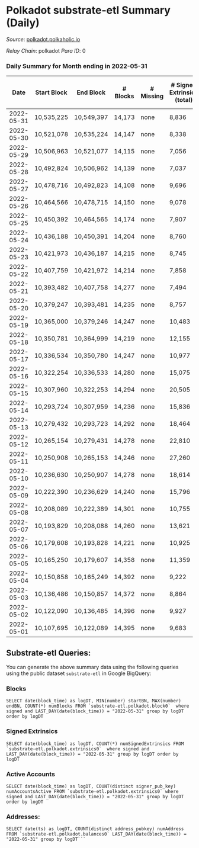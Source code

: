 # Polkadot substrate-etl Summary (Daily)

_Source_: [polkadot.polkaholic.io](https://polkadot.polkaholic.io)

*Relay Chain*: polkadot
*Para ID*: 0



### Daily Summary for Month ending in 2022-05-31


| Date | Start Block | End Block | # Blocks | # Missing | # Signed Extrinsics (total) | # Active Accounts | # Addresses with Balances | # Events | # Transfers | # XCM Transfers In | # XCM Transfers Out |
| ---- | ----------- | --------- | -------- | --------- | --------------------------- | ----------------- | ------------------------- | -------- | ----------- | ------------------ | ------------------- |
| 2022-05-31 | 10,535,225 | 10,549,397 | 14,173 | none | 8,836 | 3,962 | 973,744 | 294,881 | 7,702 ($83,308,978) | 169 ($11,948,649) | 589 ($12,556,888) |
| 2022-05-30 | 10,521,078 | 10,535,224 | 14,147 | none | 8,338 | 3,524 |  | 284,020 | 6,876 ($150,909,612) | 141 ($295,923) | 390 ($1,290,800) |
| 2022-05-29 | 10,506,963 | 10,521,077 | 14,115 | none | 7,056 | 3,012 |  | 279,940 | 5,688 ($103,668,095) | 92 ($225,793) | 363 ($305,668) |
| 2022-05-28 | 10,492,824 | 10,506,962 | 14,139 | none | 7,037 | 3,055 | 971,413 | 277,790 | 5,675 ($28,434,101) | 111 ($615,326) | 380 ($648,379) |
| 2022-05-27 | 10,478,716 | 10,492,823 | 14,108 | none | 9,696 | 4,031 | 970,745 | 292,332 | 8,318 ($150,618,874) | 175 ($904,139) | 488 ($885,030) |
| 2022-05-26 | 10,464,566 | 10,478,715 | 14,150 | none | 9,078 | 3,935 | 969,904 | 293,097 | 7,941 ($66,756,302) | 125 ($634,584) | 459 ($1,757,738) |
| 2022-05-25 | 10,450,392 | 10,464,565 | 14,174 | none | 7,907 | 3,508 |  | 285,508 | 6,587 ($185,386,591) | 165 ($750,828) | 487 ($1,280,433) |
| 2022-05-24 | 10,436,188 | 10,450,391 | 14,204 | none | 8,760 | 3,823 |  | 290,455 | 7,484 ($81,150,897) | 221 ($2,596,975) | 608 ($2,976,880) |
| 2022-05-23 | 10,421,973 | 10,436,187 | 14,215 | none | 8,745 | 3,836 |  | 291,767 | 7,498 ($171,808,686) | 103 ($657,356) | 442 ($362,215) |
| 2022-05-22 | 10,407,759 | 10,421,972 | 14,214 | none | 7,858 | 3,537 |  | 283,877 | 6,665 ($74,865,313) | 105 ($268,010) | 410 ($845,756) |
| 2022-05-21 | 10,393,482 | 10,407,758 | 14,277 | none | 7,494 | 3,340 | 966,814 | 281,312 | 6,371 ($20,878,622) | 91 ($755,730) | 476 ($720,850) |
| 2022-05-20 | 10,379,247 | 10,393,481 | 14,235 | none | 8,757 | 3,761 |  | 289,745 | 7,378 ($67,793,045) | 99 ($955,920) | 503 ($960,502) |
| 2022-05-19 | 10,365,000 | 10,379,246 | 14,247 | none | 10,483 | 4,668 |  | 301,338 | 9,004 ($208,436,643) | 134 ($1,389,536) | 662 ($993,521) |
| 2022-05-18 | 10,350,781 | 10,364,999 | 14,219 | none | 12,155 | 4,743 |  | 314,703 | 10,015 ($295,606,768) | 14 ($31,028.60) | 44 ($34,063.84) |
| 2022-05-17 | 10,336,534 | 10,350,780 | 14,247 | none | 10,977 | 4,753 |  | 308,436 | 9,164 ($153,782,630) | 163 ($1,165,448) | 622 ($1,557,861) |
| 2022-05-16 | 10,322,254 | 10,336,533 | 14,280 | none | 15,075 | 8,661 |  | 350,235 | 13,333 ($195,343,544) | 108 ($673,252) | 520 ($685,502) |
| 2022-05-15 | 10,307,960 | 10,322,253 | 14,294 | none | 20,505 | 13,700 |  | 401,619 | 18,511 ($262,697,197) | 122 ($707,874) | 492 ($620,604) |
| 2022-05-14 | 10,293,724 | 10,307,959 | 14,236 | none | 15,836 | 8,078 |  | 347,476 | 13,978 ($103,471,478) | 118 ($1,345,377) | 488 ($1,465,842) |
| 2022-05-13 | 10,279,432 | 10,293,723 | 14,292 | none | 18,464 | 6,920 |  | 363,512 | 17,117 ($151,018,011) | 196 ($2,437,021) | 684 ($1,309,361) |
| 2022-05-12 | 10,265,154 | 10,279,431 | 14,278 | none | 22,810 | 8,820 |  | 393,851 | 22,714 ($203,142,211) | 306 ($6,099,681) | 988 ($6,511,331) |
| 2022-05-11 | 10,250,908 | 10,265,153 | 14,246 | none | 27,260 | 9,536 |  | 430,505 | 23,470 ($378,706,414) | 404 ($36,118,243) | 1,605 ($45,357,424) |
| 2022-05-10 | 10,236,630 | 10,250,907 | 14,278 | none | 18,614 | 6,775 |  | 374,160 | 17,751 ($172,907,687) | 239 ($11,664,208) | 1,757 ($15,593,739) |
| 2022-05-09 | 10,222,390 | 10,236,629 | 14,240 | none | 15,796 | 6,351 |  | 359,969 | 15,348 ($255,123,072) | 255 ($898,747) | 982 ($2,069,104) |
| 2022-05-08 | 10,208,089 | 10,222,389 | 14,301 | none | 10,755 | 4,238 |  | 329,589 | 8,329 ($83,680,724) | 160 ($2,126,384) | 619 ($3,914,229) |
| 2022-05-07 | 10,193,829 | 10,208,088 | 14,260 | none | 13,621 | 7,865 |  | 354,177 | 11,058 ($96,056,571) | 176 ($511,363) | 625 ($4,935,109) |
| 2022-05-06 | 10,179,608 | 10,193,828 | 14,221 | none | 10,925 | 4,833 |  | 302,622 | 9,262 ($88,265,795) | 223 ($323,156) | 886 ($4,064,465) |
| 2022-05-05 | 10,165,250 | 10,179,607 | 14,358 | none | 11,359 | 4,814 |  | 303,517 | 10,127 ($142,039,372) | 252 ($692,119) | 958 ($4,491,208) |
| 2022-05-04 | 10,150,858 | 10,165,249 | 14,392 | none | 9,222 | 4,057 |  | 289,445 | 7,571 ($74,692,027) | 16 ($1,881.65) | 213 ($278,826) |
| 2022-05-03 | 10,136,486 | 10,150,857 | 14,372 | none | 8,864 | 3,989 |  | 289,550 | 7,534 ($80,444,503) |   |   |
| 2022-05-02 | 10,122,090 | 10,136,485 | 14,396 | none | 9,927 | 5,047 |  | 305,052 | 8,845 ($328,388,880) |   |   |
| 2022-05-01 | 10,107,695 | 10,122,089 | 14,395 | none | 9,683 | 4,249 |  | 297,290 | 8,882 ($145,330,415) |   |   |

## Substrate-etl Queries:
You can generate the above summary data using the following queries using the public dataset `substrate-etl` in Google BigQuery:


### Blocks
```
SELECT date(block_time) as logDT, MIN(number) startBN, MAX(number) endBN, COUNT(*) numBlocks FROM `substrate-etl.polkadot.block0`  where signed and LAST_DAY(date(block_time)) = "2022-05-31" group by logDT order by logDT
```


### Signed Extrinsics
```
SELECT date(block_time) as logDT, COUNT(*) numSignedExtrinsics FROM `substrate-etl.polkadot.extrinsics0`  where signed and LAST_DAY(date(block_time)) = "2022-05-31" group by logDT order by logDT
```


### Active Accounts
```
SELECT date(block_time) as logDT, COUNT(distinct signer_pub_key) numAccountsActive FROM `substrate-etl.polkadot.extrinsics0` where signed and LAST_DAY(date(block_time)) = "2022-05-31" group by logDT order by logDT
```


### Addresses:
```
SELECT date(ts) as logDT, COUNT(distinct address_pubkey) numAddress FROM `substrate-etl.polkadot.balances0` LAST_DAY(date(block_time)) = "2022-05-31" group by logDT```

